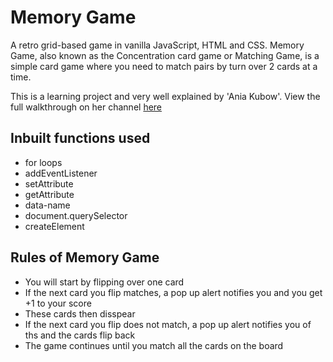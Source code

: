 # Memory Game
A retro grid-based game in vanilla JavaScript, HTML and CSS. Memory Game, also known as the Concentration card game or Matching Game, is a simple card game where you need to match pairs by turn over 2 cards at a time.

This is a learning project and very well explained by 'Ania Kubow'. View the full walkthrough on her channel [here](https://www.youtube.com/channel/UC5DNytAJ6_FISueUfzZCVsw) 


## Inbuilt functions used
- for loops
- addEventListener
- setAttribute
- getAttribute
- data-name
- document.querySelector
- createElement

## Rules of Memory Game
- You will start by flipping over one card
- If the next card you flip matches, a pop up alert notifies you and you get +1 to your score
- These cards then disspear
- If the next card you flip does not match, a pop up alert notifies you of ths and the cards flip back
- The game continues until you match all the cards on the board